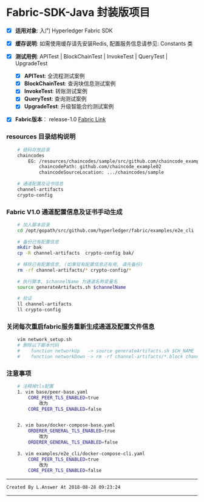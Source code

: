 # Fabric-SDK-Java 封装版项目
  - [x] **适用对象**: 入门 Hyperledger Fabric SDK
  - [x] **缓存说明**: 如需使用缓存请先安装Redis, 配置服务信息请参见: Constants 类
  - [x] **测试用例**: APITest | BlockChainTest | InvokeTest | QueryTest | UpgradeTest
    - [x] **APITest**: 全流程测试案例
    - [x] **BlockChainTest**: 查询块信息测试案例
    - [x] **InvokeTest**: 转账测试案例
    - [x] **QueryTest**: 查询测试案例
    - [x] **UpgradeTest**: 升级智能合约测试案例
  - [x] **Fabric版本**： release-1.0  [Fabric Link](https://github.com/hyperledger/fabric)



### resources 目录结构说明
```bash
    # 链码存放目录
    chaincodes
        EG: /resources/chaincodes/sample/src/github.com/chaincode_example02/chaincode_example02.go
            chaincodePath: github.com/chaincode_example02
            chaincodeSourceLocation: .../chaincodes/sample
    
    # 通道配置及证书信息
    channel-artifacts
    crypto-config
```


### Fabric V1.0 通道配置信息及证书手动生成
```bash
    # 加入脚本目录
    cd /opt/gopath/src/github.com/hyperledger/fabric/examples/e2e_cli
    
    # 备份已有配置信息
    mkdir bak
    cp -R channel-artifacts  crypto-config bak/
    
    # 移除已有配置信息, (如果现有配置信息还有用, 请先备份)
    rm -rf channel-artifacts/* crypto-config/*
    
    # 执行脚本, $channelName 为通道名称变量名
    source generateArtifacts.sh $channelName  
    
    # 验证
    ll channel-artifacts
    ll crypto-config                 
```


### 关闭每次重启fabric服务重新生成通道及配置文件信息
```bash
    vim network_setup.sh
    # 删除以下脚本代码
    #    function networkUp   -> source generateArtifacts.sh $CH_NAME
    #    function networkDown -> rm -rf channel-artifacts/*.block channel-artifacts/*.tx crypto-config
```


### 注意事项
```bash
    # 注释掉tls配置
    1. vim base/peer-base.yaml
        CORE_PEER_TLS_ENABLED=true 
            改为
        CORE_PEER_TLS_ENABLED=false


    2. vim base/docker-compose-base.yaml
        ORDERER_GENERAL_TLS_ENABLED=true
            改为
        ORDERER_GENERAL_TLS_ENABLED=false
    
    3. vim examples/e2e_cli/docker-compose-cli.yaml
        CORE_PEER_TLS_ENABLED=true
            改为
        CORE_PEER_TLS_ENABLED=false            
```

***
`Created By L.Answer At 2018-08-28 09:23:24`
***

